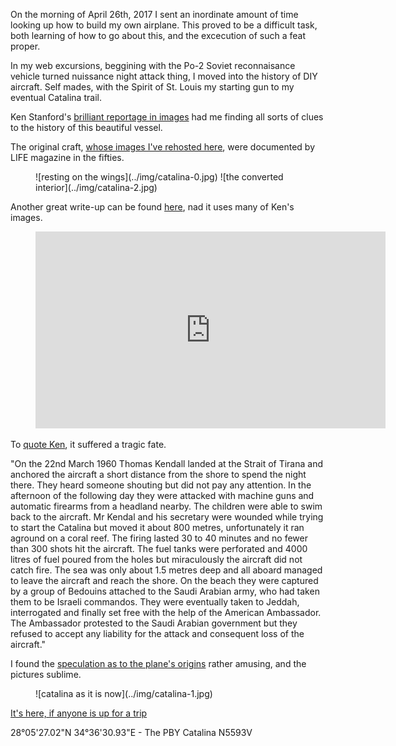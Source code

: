 On the morning of April 26th, 2017 I sent an inordinate amount of time looking up how to build my own airplane.
This proved to be a difficult task, both learning of how to go about this, and the excecution of such a feat proper.

In my web excursions, beggining with the Po-2 Soviet reconnaisance vehicle turned nuissance night attack thing, I moved into the history of DIY aircraft. Self mades, with the Spirit of St. Louis my starting gun to my eventual Catalina trail.

Ken Stanford's [brilliant reportage in images](https://www.flickr.com/photos/kendo1938/sets/72057594081556662/) had me finding all sorts of clues to the history of this beautiful vessel.

The original craft, [whose images I've rehosted here](https://www.pinterest.com/abbracci1/flying-yacht/), were documented by LIFE magazine in the fifties.

<figure>
	![resting on the wings](../img/catalina-0.jpg)
	![the converted interior](../img/catalina-2.jpg)
</figure>

Another great write-up can be found [here](http://www.artificialowl.net/2009/07/abandoned-catalina-seaplane-50-years.html), nad it uses many of Ken's images. 

<figure>
	<div class="full-width-video">
		<iframe width="560" height="315" src="https://www.youtube.com/embed/IT1L6zmEI24" frameborder="0" allowfullscreen></iframe>
	</div>
</figure>

To [quote Ken](http://kendo1938.bravesites.com/catalina-pby-n5593v), it suffered a tragic fate.

"On the 22nd March 1960 Thomas Kendall landed at the Strait of Tirana and anchored the aircraft a short distance from the shore to spend the night there. They heard someone shouting but did not pay any attention. In the afternoon of the following day they were attacked with machine guns and automatic firearms from a headland nearby. The children were able to swim back to the aircraft. Mr Kendal and his secretary were wounded while trying to start the Catalina but moved it about 800 metres, unfortunately it ran aground on a coral reef. The firing lasted 30 to 40 minutes and no fewer than 300 shots hit the aircraft. The fuel tanks were perforated and 4000 litres of fuel poured from the holes but miraculously the aircraft did not catch fire. The sea was only about 1.5 metres deep and all aboard managed to leave the aircraft and reach the shore. On the beach they were captured by a group of Bedouins attached to the Saudi Arabian army, who had taken them to be Israeli commandos. They were eventually taken to Jeddah, interrogated and finally set free with the help of the American Ambassador. The Ambassador protested to the Saudi Arabian government but they refused to accept any liability for the attack and consequent loss of the aircraft."

I found the [speculation as to the plane's origins](http://www.mekshat.com/vb/showthread.php?46312-%E3%C7-%E5%E6-%D3%D1-%C7%E1%D8%C7%C6%D1%C9-%C7%E1%E3%CD%D8%E3%C9%BF-%D4%C7%E5%CF-%C7%E1%D5%E6%D1) rather amusing, and the pictures sublime.

<figure>
	![catalina as it is now](../img/catalina-1.jpg)
</figure>

[It's here, if anyone is up for a trip](https://www.google.com/maps/place/28%C2%B005'27.0%22N+34%C2%B036'30.9%22E/@28.0907034,34.6086504,345m/data=!3m1!1e3!4m6!3m5!1s0x0:0x0!4b1!8m2!3d28.0908389!4d34.6085917?hl=en)

28°05'27.02"N 34°36'30.93"E - The PBY Catalina N5593V